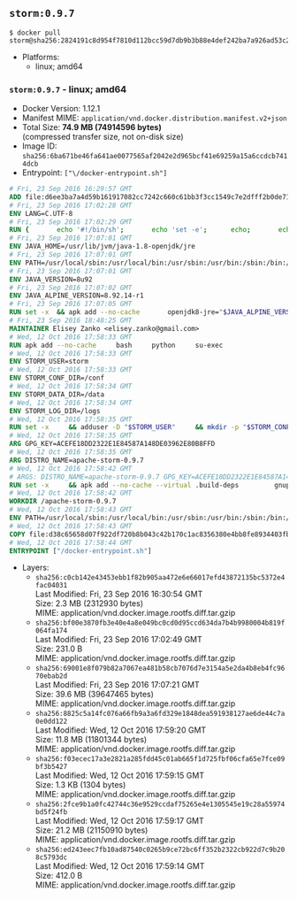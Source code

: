 ## `storm:0.9.7`

```console
$ docker pull storm@sha256:2824191c8d954f7810d112bcc59d7db9b3b88e4def242ba7a926ad53c25b68f3
```

-	Platforms:
	-	linux; amd64

### `storm:0.9.7` - linux; amd64

-	Docker Version: 1.12.1
-	Manifest MIME: `application/vnd.docker.distribution.manifest.v2+json`
-	Total Size: **74.9 MB (74914596 bytes)**  
	(compressed transfer size, not on-disk size)
-	Image ID: `sha256:6ba671be46fa641ae0077565af2042e2d965bcf41e69259a15a6ccdcb7414dcb`
-	Entrypoint: `["\/docker-entrypoint.sh"]`

```dockerfile
# Fri, 23 Sep 2016 16:29:57 GMT
ADD file:d6ee3ba7a4d59b161917082cc7242c660c61bb3f3cc1549c7e2dfff2b0de7104 in / 
# Fri, 23 Sep 2016 17:02:28 GMT
ENV LANG=C.UTF-8
# Fri, 23 Sep 2016 17:02:29 GMT
RUN { 		echo '#!/bin/sh'; 		echo 'set -e'; 		echo; 		echo 'dirname "$(dirname "$(readlink -f "$(which javac || which java)")")"'; 	} > /usr/local/bin/docker-java-home 	&& chmod +x /usr/local/bin/docker-java-home
# Fri, 23 Sep 2016 17:07:01 GMT
ENV JAVA_HOME=/usr/lib/jvm/java-1.8-openjdk/jre
# Fri, 23 Sep 2016 17:07:01 GMT
ENV PATH=/usr/local/sbin:/usr/local/bin:/usr/sbin:/usr/bin:/sbin:/bin:/usr/lib/jvm/java-1.8-openjdk/jre/bin:/usr/lib/jvm/java-1.8-openjdk/bin
# Fri, 23 Sep 2016 17:07:01 GMT
ENV JAVA_VERSION=8u92
# Fri, 23 Sep 2016 17:07:02 GMT
ENV JAVA_ALPINE_VERSION=8.92.14-r1
# Fri, 23 Sep 2016 17:07:05 GMT
RUN set -x 	&& apk add --no-cache 		openjdk8-jre="$JAVA_ALPINE_VERSION" 	&& [ "$JAVA_HOME" = "$(docker-java-home)" ]
# Fri, 23 Sep 2016 18:48:25 GMT
MAINTAINER Elisey Zanko <elisey.zanko@gmail.com>
# Wed, 12 Oct 2016 17:58:33 GMT
RUN apk add --no-cache     bash     python     su-exec
# Wed, 12 Oct 2016 17:58:33 GMT
ENV STORM_USER=storm
# Wed, 12 Oct 2016 17:58:33 GMT
ENV STORM_CONF_DIR=/conf
# Wed, 12 Oct 2016 17:58:34 GMT
ENV STORM_DATA_DIR=/data
# Wed, 12 Oct 2016 17:58:34 GMT
ENV STORM_LOG_DIR=/logs
# Wed, 12 Oct 2016 17:58:35 GMT
RUN set -x     && adduser -D "$STORM_USER"     && mkdir -p "$STORM_CONF_DIR" "$STORM_DATA_DIR" "$STORM_LOG_DIR"     && chown -R "$STORM_USER:$STORM_USER" "$STORM_CONF_DIR" "$STORM_DATA_DIR" "$STORM_LOG_DIR"
# Wed, 12 Oct 2016 17:58:35 GMT
ARG GPG_KEY=ACEFE18DD2322E1E84587A148DE03962E80B8FFD
# Wed, 12 Oct 2016 17:58:35 GMT
ARG DISTRO_NAME=apache-storm-0.9.7
# Wed, 12 Oct 2016 17:58:42 GMT
# ARGS: DISTRO_NAME=apache-storm-0.9.7 GPG_KEY=ACEFE18DD2322E1E84587A148DE03962E80B8FFD
RUN set -x     && apk add --no-cache --virtual .build-deps         gnupg     && wget -q "http://www.apache.org/dist/storm/$DISTRO_NAME/$DISTRO_NAME.tar.gz"     && wget -q "http://www.apache.org/dist/storm/$DISTRO_NAME/$DISTRO_NAME.tar.gz.asc"     && export GNUPGHOME="$(mktemp -d)"     && gpg --keyserver ha.pool.sks-keyservers.net --recv-key "$GPG_KEY"     && gpg --batch --verify "$DISTRO_NAME.tar.gz.asc" "$DISTRO_NAME.tar.gz"     && tar -xzf "$DISTRO_NAME.tar.gz"     && chown -R "$STORM_USER:$STORM_USER" "$DISTRO_NAME"     && rm -r "$GNUPGHOME" "$DISTRO_NAME.tar.gz" "$DISTRO_NAME.tar.gz.asc"     && apk del .build-deps
# Wed, 12 Oct 2016 17:58:42 GMT
WORKDIR /apache-storm-0.9.7
# Wed, 12 Oct 2016 17:58:43 GMT
ENV PATH=/usr/local/sbin:/usr/local/bin:/usr/sbin:/usr/bin:/sbin:/bin:/usr/lib/jvm/java-1.8-openjdk/jre/bin:/usr/lib/jvm/java-1.8-openjdk/bin:/apache-storm-0.9.7/bin
# Wed, 12 Oct 2016 17:58:43 GMT
COPY file:d38c65658d07f922df720b8b043c42b170c1ac8356380e4bb8fe8934403fb0d8 in / 
# Wed, 12 Oct 2016 17:58:44 GMT
ENTRYPOINT ["/docker-entrypoint.sh"]
```

-	Layers:
	-	`sha256:c0cb142e43453ebb1f82b905aa472e6e66017efd43872135bc5372e4fac04031`  
		Last Modified: Fri, 23 Sep 2016 16:30:54 GMT  
		Size: 2.3 MB (2312930 bytes)  
		MIME: application/vnd.docker.image.rootfs.diff.tar.gzip
	-	`sha256:bf00e3870fb3e40e4a8e049bc0cd0d95ccd634da7b4b9980004b819f064fa174`  
		Last Modified: Fri, 23 Sep 2016 17:02:49 GMT  
		Size: 231.0 B  
		MIME: application/vnd.docker.image.rootfs.diff.tar.gzip
	-	`sha256:69001e8f079b82a7067ea481b58cb7076d7e3154a5e2da4b8eb4fc9670ebab2d`  
		Last Modified: Fri, 23 Sep 2016 17:07:21 GMT  
		Size: 39.6 MB (39647465 bytes)  
		MIME: application/vnd.docker.image.rootfs.diff.tar.gzip
	-	`sha256:8825c5a14fc076a66fb9a3a6fd329e1848dea591938127ae6de44c7a0e0dd122`  
		Last Modified: Wed, 12 Oct 2016 17:59:20 GMT  
		Size: 11.8 MB (11801344 bytes)  
		MIME: application/vnd.docker.image.rootfs.diff.tar.gzip
	-	`sha256:f03ecec17a3e2821a285fdd45c01ab665f1d725fbf06cfa65e7fce09bf3b5427`  
		Last Modified: Wed, 12 Oct 2016 17:59:15 GMT  
		Size: 1.3 KB (1304 bytes)  
		MIME: application/vnd.docker.image.rootfs.diff.tar.gzip
	-	`sha256:2fce9b1a0fc42744c36e9529ccdaf75265e4e1305545e19c28a55974bd5f24fb`  
		Last Modified: Wed, 12 Oct 2016 17:59:17 GMT  
		Size: 21.2 MB (21150910 bytes)  
		MIME: application/vnd.docker.image.rootfs.diff.tar.gzip
	-	`sha256:ed243eec7fb10ad87540c0265b9ce72bc6ff352b2322cb922d7c9b208c5793dc`  
		Last Modified: Wed, 12 Oct 2016 17:59:14 GMT  
		Size: 412.0 B  
		MIME: application/vnd.docker.image.rootfs.diff.tar.gzip
